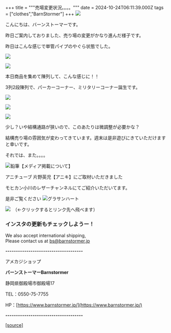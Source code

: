 +++
title = """売場変更状況。。。。"""
date = 2024-10-24T06:11:39.000Z
tags = ["clothes","BarnStormer"]
+++
[![](https://stat.ameba.jp/user_images/20231023/16/barnstormer-go/b2/03/p/o0420015015354743273.png)](https://ameblo.jp/barnstormer-go/entry-12825670498.html)

こんにちは、バーンストーマーです。

昨日ご案内しておりました、売り場の変更がかなり進んだ様子です。

昨日はこんな感じで単管パイプのやぐら状態でした。

[![](https://stat.ameba.jp/user_images/20241024/15/barnstormer-go/b2/71/j/o0466070015501672652.jpg)](https://stat.ameba.jp/user_images/20241024/15/barnstormer-go/b2/71/j/o0466070015501672652.jpg)

[![](https://stat.ameba.jp/user_images/20241024/15/barnstormer-go/65/6a/j/o0466070015501672655.jpg)](https://stat.ameba.jp/user_images/20241024/15/barnstormer-go/65/6a/j/o0466070015501672655.jpg)

本日商品を集めて陳列して、こんな感じに！！

3列2段陳列で、パーカーコーナー、ミリタリーコーナー誕生です。

[![](https://stat.ameba.jp/user_images/20241024/15/barnstormer-go/32/81/j/o0466070015501672657.jpg)](https://stat.ameba.jp/user_images/20241024/15/barnstormer-go/32/81/j/o0466070015501672657.jpg)

[![](https://stat.ameba.jp/user_images/20241024/15/barnstormer-go/ef/94/j/o0466070015501672660.jpg)](https://stat.ameba.jp/user_images/20241024/15/barnstormer-go/ef/94/j/o0466070015501672660.jpg)

[![](https://stat.ameba.jp/user_images/20241024/15/barnstormer-go/49/bb/j/o0466070015501672663.jpg)](https://stat.ameba.jp/user_images/20241024/15/barnstormer-go/49/bb/j/o0466070015501672663.jpg)

少し？いや結構通路が狭いので、このあたりは微調整が必要かな？

結構売り場の雰囲気が変わってきています。週末は是非遊びにきていただけますと幸いです。

それでは、また。。。。

![鉛筆](https://stat100.ameba.jp/blog/ucs/img/char/char3/519.png)【メディア掲載について】

アニチューブ 片野英児【アニキ】にご取材いただきました

モヒカン小川のレザーチャンネルにてご紹介いただいてます。

是非ご覧ください ![グラサンハート](https://stat100.ameba.jp/blog/ucs/img/char/char3/148.png)

[![](https://stat.ameba.jp/user_images/20230412/16/barnstormer-go/6a/23/p/o0108010815269242493.png)](https://www.instagram.com/barnstormer_daily/)　（←クリックするとリンク先へ飛べます）

### インスタの更新もチェックしようー！

We also accept international shipping,  
Please contact us at bs@barnstormer.jp

**\-------------------------------------**

アメカジショップ

**バーンストーマーBarnstormer**

静岡県御殿場市御殿場17

TEL：0550-75-7755

HP：[https://www.barnstormer.jp/](https://www.barnstormer.jp/)

**\-------------------------------------**

[[source]](https://ameblo.jp/barnstormer-go/entry-12872453895.html)
